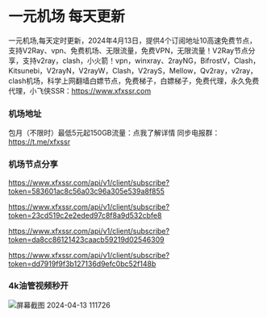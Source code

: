 # 一元机场 每天更新

一元机场,每天定时更新，2024年4月13日，提供4个订阅地址10高速免费节点，支持V2Ray、vpn、免费机场、无限流量，免费VPN，无限流量！V2Ray节点分享，支持v2ray，clash，小火箭！vpn，winxray、2rayNG，BifrostV，Clash，Kitsunebi，V2rayN，V2rayW，Clash，V2rayS，Mellow，Qv2ray，v2ray，clash机场，科学上网翻墙白嫖节点，免费梯子，白嫖梯子，免费代理，永久免费代理，小飞侠SSR：https://www.xfxssr.com
### 机场地址

包月（不限时）最低5元起150GB流量：点我了解详情
同步电报群：https://t.me/xfxssr

### 机场节点分享

https://www.xfxssr.com/api/v1/client/subscribe?token=583601ac8c56a03c96a305e539a8f855

https://www.xfxssr.com/api/v1/client/subscribe?token=23cd519c2e2eded97c8f8a9d532cbfe8

https://www.xfxssr.com/api/v1/client/subscribe?token=da8cc86121423caacb59219d02546309

https://www.xfxssr.com/api/v1/client/subscribe?token=dd7919f9f3b127136d9efc0bc52f148b

### 4k油管视频秒开

![屏幕截图 2024-04-13 111726](https://github.com/xfxssr/ssnode/assets/160599155/38ebd832-e0a3-40fc-a3be-008cf5103b34)


